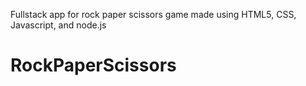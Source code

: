 Fullstack app for rock paper scissors game made using HTML5, CSS, Javascript, and node.js
# RockPaperScissors


